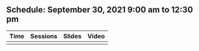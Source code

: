 ## Schedule: September 30, 2021 9:00 am to 12:30 pm 

Time|Sessions|Slides|Video
---|---|---|---
| | |
